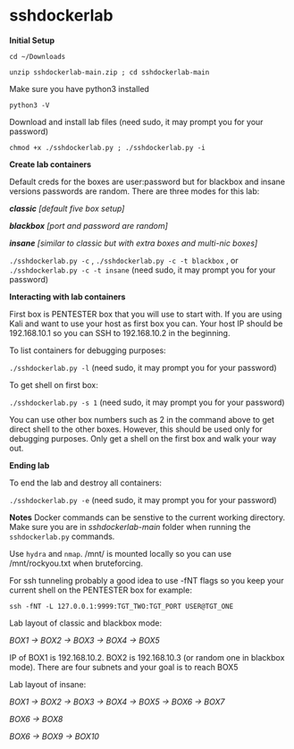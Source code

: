 # sshdockerlab

**Initial Setup**

`cd ~/Downloads`

`unzip sshdockerlab-main.zip ; cd sshdockerlab-main`

Make sure you have python3 installed

`python3 -V`

Download and install lab files (need sudo, it may prompt you for your password)

`chmod +x ./sshdockerlab.py ; ./sshdockerlab.py -i`


**Create lab containers**

Default creds for the boxes are user:password but for blackbox and insane versions passwords are random. There are three modes for this lab:

***classic*** *[default five box setup]*

***blackbox*** *[port and password are random]*

***insane*** *[similar to classic but with extra boxes and multi-nic boxes]*

`./sshdockerlab.py -c` , `./sshdockerlab.py -c -t blackbox` , or `./sshdockerlab.py -c -t insane` (need sudo, it may prompt you for your password)


**Interacting with lab containers**

First box is PENTESTER box that you will use to start with. If you are using Kali and want to use your host as first box you can. Your host IP should be 192.168.10.1 so you can SSH to 192.168.10.2 in the beginning.

To list containers for debugging purposes:

`./sshdockerlab.py -l` (need sudo, it may prompt you for your password)

To get shell on first box:

`./sshdockerlab.py -s 1` (need sudo, it may prompt you for your password)

You can use other box numbers such as 2 in the command above to get direct shell to the other boxes. However, this should be used only for debugging purposes. Only get a shell on the first box and walk your way out.

**Ending lab**

To end the lab and destroy all containers:

`./sshdockerlab.py -e` (need sudo, it may prompt you for your password)

**Notes**
Docker commands can be senstive to the current working directory. Make sure you are in *sshdockerlab-main* folder when running the `sshdockerlab.py` commands. 

Use `hydra` and `nmap`. /mnt/ is mounted locally so you can use /mnt/rockyou.txt when bruteforcing.

For ssh tunneling probably a good idea to use -fNT flags so you keep your current shell on the PENTESTER box for example:

`ssh -fNT -L 127.0.0.1:9999:TGT_TWO:TGT_PORT USER@TGT_ONE`

Lab layout of classic and blackbox mode:

*BOX1 -> BOX2 -> BOX3 -> BOX4 -> BOX5*

IP of BOX1 is 192.168.10.2. BOX2 is 192.168.10.3 (or random one in blackbox mode). There are four subnets and your goal is to reach BOX5

Lab layout of insane:

*BOX1 -> BOX2 -> BOX3 -> BOX4 -> BOX5 -> BOX6 -> BOX7*

*BOX6 -> BOX8*

*BOX6 -> BOX9 -> BOX10*

